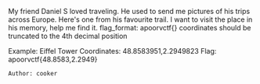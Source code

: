 My friend Daniel S loved traveling. He used to send me pictures of his trips across Europe. Here's one from his favourite trail. I want to visit the place in his memory, help me find it.
flag_format: apoorvctf{<coordinates>}
coordinates should be truncated to the 4th decimal position

Example:
Eiffel Tower
Coordinates: 48.8583951,2.2949823
Flag: apoorvctf{48.8583,2.2949}

    Author: cooker
